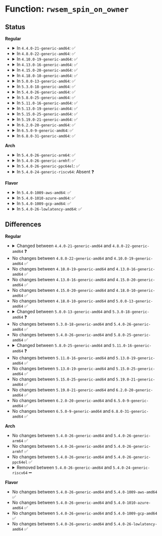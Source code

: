 # Function: <code>rwsem_spin_on_owner</code>

## Status
<b>Regular</b>
<ul>
<li>
<details>
<summary>In <code>4.4.0-21-generic-amd64</code>: ✅</summary>

```c
bool rwsem_spin_on_owner(struct rw_semaphore * sem, struct task_struct * owner)
```

```json
{
  "name": "rwsem_spin_on_owner",
  "collision_type": "Unique Static",
  "inline_type": "No",
  "funcs": [
    {
      "addr": 18446744071579679920,
      "name": "rwsem_spin_on_owner",
      "external": false,
      "loc": "kernel/locking/rwsem-xadd.c:329",
      "file": "kernel/locking/rwsem-xadd.c",
      "inline": "seen, unknown",
      "caller_inline": [],
      "caller_func": []
    }
  ],
  "symbols": [
    {
      "addr": 18446744071579679920,
      "name": "rwsem_spin_on_owner",
      "section": ".text",
      "bind": "STB_LOCAL",
      "size": 120
    }
  ]
}
```
</details>
</li>
<li>
<details>
<summary>In <code>4.8.0-22-generic-amd64</code>: ✅</summary>

```c
bool rwsem_spin_on_owner(struct rw_semaphore * sem)
```

```json
{
  "name": "rwsem_spin_on_owner",
  "collision_type": "Unique Static",
  "inline_type": "No",
  "funcs": [
    {
      "addr": 18446744071579699152,
      "name": "rwsem_spin_on_owner",
      "external": false,
      "loc": "kernel/locking/rwsem-xadd.c:356",
      "file": "kernel/locking/rwsem-xadd.c",
      "inline": "seen, unknown",
      "caller_inline": [],
      "caller_func": [
        "kernel/locking/rwsem-xadd.c:rwsem_down_write_failed_killable",
        "kernel/locking/rwsem-xadd.c:rwsem_down_write_failed_killable",
        "kernel/locking/rwsem-xadd.c:rwsem_down_write_failed",
        "kernel/locking/rwsem-xadd.c:rwsem_down_write_failed"
      ]
    }
  ],
  "symbols": [
    {
      "addr": 18446744071579699152,
      "name": "rwsem_spin_on_owner",
      "section": ".text",
      "bind": "STB_LOCAL",
      "size": 97
    }
  ]
}
```
</details>
</li>
<li>
<details>
<summary>In <code>4.10.0-19-generic-amd64</code>: ✅</summary>

```c
bool rwsem_spin_on_owner(struct rw_semaphore * sem)
```

```json
{
  "name": "rwsem_spin_on_owner",
  "collision_type": "Unique Static",
  "inline_type": "No",
  "funcs": [
    {
      "addr": 18446744071579726384,
      "name": "rwsem_spin_on_owner",
      "external": false,
      "loc": "kernel/locking/rwsem-xadd.c:352",
      "file": "kernel/locking/rwsem-xadd.c",
      "inline": "seen, unknown",
      "caller_inline": [],
      "caller_func": [
        "kernel/locking/rwsem-xadd.c:rwsem_down_write_failed_killable",
        "kernel/locking/rwsem-xadd.c:rwsem_down_write_failed_killable",
        "kernel/locking/rwsem-xadd.c:rwsem_down_write_failed",
        "kernel/locking/rwsem-xadd.c:rwsem_down_write_failed"
      ]
    }
  ],
  "symbols": [
    {
      "addr": 18446744071579726384,
      "name": "rwsem_spin_on_owner",
      "section": ".text",
      "bind": "STB_LOCAL",
      "size": 120
    }
  ]
}
```
</details>
</li>
<li>
<details>
<summary>In <code>4.13.0-16-generic-amd64</code>: ✅</summary>

```c
bool rwsem_spin_on_owner(struct rw_semaphore * sem)
```

```json
{
  "name": "rwsem_spin_on_owner",
  "collision_type": "Unique Static",
  "inline_type": "No",
  "funcs": [
    {
      "addr": 18446744071579722352,
      "name": "rwsem_spin_on_owner",
      "external": false,
      "loc": "kernel/locking/rwsem-xadd.c:353",
      "file": "kernel/locking/rwsem-xadd.c",
      "inline": "seen, unknown",
      "caller_inline": [],
      "caller_func": [
        "kernel/locking/rwsem-xadd.c:rwsem_down_write_failed_killable",
        "kernel/locking/rwsem-xadd.c:rwsem_down_write_failed"
      ]
    }
  ],
  "symbols": [
    {
      "addr": 18446744071579722352,
      "name": "rwsem_spin_on_owner",
      "section": ".text",
      "bind": "STB_LOCAL",
      "size": 119
    }
  ]
}
```
</details>
</li>
<li>
<details>
<summary>In <code>4.15.0-20-generic-amd64</code>: ✅</summary>

```c
bool rwsem_spin_on_owner(struct rw_semaphore * sem)
```

```json
{
  "name": "rwsem_spin_on_owner",
  "collision_type": "Unique Static",
  "inline_type": "No",
  "funcs": [
    {
      "addr": 18446744071579755056,
      "name": "rwsem_spin_on_owner",
      "external": false,
      "loc": "kernel/locking/rwsem-xadd.c:381",
      "file": "kernel/locking/rwsem-xadd.c",
      "inline": "seen, unknown",
      "caller_inline": [],
      "caller_func": [
        "kernel/locking/rwsem-xadd.c:rwsem_down_write_failed_killable",
        "kernel/locking/rwsem-xadd.c:rwsem_down_write_failed"
      ]
    }
  ],
  "symbols": [
    {
      "addr": 18446744071579755056,
      "name": "rwsem_spin_on_owner",
      "section": ".text",
      "bind": "STB_LOCAL",
      "size": 104
    }
  ]
}
```
</details>
</li>
<li>
<details>
<summary>In <code>4.18.0-10-generic-amd64</code>: ✅</summary>

```c
bool rwsem_spin_on_owner(struct rw_semaphore * sem)
```

```json
{
  "name": "rwsem_spin_on_owner",
  "collision_type": "Unique Static",
  "inline_type": "No",
  "funcs": [
    {
      "addr": 18446744071579789440,
      "name": "rwsem_spin_on_owner",
      "external": false,
      "loc": "kernel/locking/rwsem-xadd.c:382",
      "file": "kernel/locking/rwsem-xadd.c",
      "inline": "seen, unknown",
      "caller_inline": [],
      "caller_func": [
        "kernel/locking/rwsem-xadd.c:rwsem_down_write_failed_killable",
        "kernel/locking/rwsem-xadd.c:rwsem_down_write_failed"
      ]
    }
  ],
  "symbols": [
    {
      "addr": 18446744071579789440,
      "name": "rwsem_spin_on_owner",
      "section": ".text",
      "bind": "STB_LOCAL",
      "size": 113
    }
  ]
}
```
</details>
</li>
<li>
<details>
<summary>In <code>5.0.0-13-generic-amd64</code>: ✅</summary>

```c
bool rwsem_spin_on_owner(struct rw_semaphore * sem)
```

```json
{
  "name": "rwsem_spin_on_owner",
  "collision_type": "Unique Static",
  "inline_type": "No",
  "funcs": [
    {
      "addr": 18446744071579836032,
      "name": "rwsem_spin_on_owner",
      "external": false,
      "loc": "kernel/locking/rwsem-xadd.c:400",
      "file": "kernel/locking/rwsem-xadd.c",
      "inline": "seen, unknown",
      "caller_inline": [],
      "caller_func": [
        "kernel/locking/rwsem-xadd.c:rwsem_down_write_failed_killable",
        "kernel/locking/rwsem-xadd.c:rwsem_down_write_failed"
      ]
    }
  ],
  "symbols": [
    {
      "addr": 18446744071579836032,
      "name": "rwsem_spin_on_owner",
      "section": ".text",
      "bind": "STB_LOCAL",
      "size": 121
    }
  ]
}
```
</details>
</li>
<li>
<details>
<summary>In <code>5.3.0-18-generic-amd64</code>: ✅</summary>

```c
enum owner_state rwsem_spin_on_owner(struct rw_semaphore * sem, long unsigned int nonspinnable)
```

```json
{
  "name": "rwsem_spin_on_owner",
  "collision_type": "Unique Static",
  "inline_type": "No",
  "funcs": [
    {
      "addr": 18446744071579860816,
      "name": "rwsem_spin_on_owner",
      "external": false,
      "loc": "kernel/locking/rwsem.c:714",
      "file": "kernel/locking/rwsem.c",
      "inline": "seen, unknown",
      "caller_inline": [],
      "caller_func": [
        "kernel/locking/rwsem.c:rwsem_optimistic_spin"
      ]
    }
  ],
  "symbols": [
    {
      "addr": 18446744071579860816,
      "name": "rwsem_spin_on_owner",
      "section": ".text",
      "bind": "STB_LOCAL",
      "size": 203
    }
  ]
}
```
</details>
</li>
<li>
<details>
<summary>In <code>5.4.0-26-generic-amd64</code>: ✅</summary>

```c
enum owner_state rwsem_spin_on_owner(struct rw_semaphore * sem, long unsigned int nonspinnable)
```

```json
{
  "name": "rwsem_spin_on_owner",
  "collision_type": "Unique Static",
  "inline_type": "No",
  "funcs": [
    {
      "addr": 18446744071579909504,
      "name": "rwsem_spin_on_owner",
      "external": false,
      "loc": "kernel/locking/rwsem.c:718",
      "file": "kernel/locking/rwsem.c",
      "inline": "seen, unknown",
      "caller_inline": [],
      "caller_func": [
        "kernel/locking/rwsem.c:rwsem_down_write_slowpath",
        "kernel/locking/rwsem.c:rwsem_optimistic_spin"
      ]
    }
  ],
  "symbols": [
    {
      "addr": 18446744071579909504,
      "name": "rwsem_spin_on_owner",
      "section": ".text",
      "bind": "STB_LOCAL",
      "size": 196
    }
  ]
}
```
</details>
</li>
<li>
<details>
<summary>In <code>5.8.0-25-generic-amd64</code>: ✅</summary>

```c
enum owner_state rwsem_spin_on_owner(struct rw_semaphore * sem, long unsigned int nonspinnable)
```

```json
{
  "name": "rwsem_spin_on_owner",
  "collision_type": "Unique Static",
  "inline_type": "No",
  "funcs": [
    {
      "addr": 18446744071579953152,
      "name": "rwsem_spin_on_owner",
      "external": false,
      "loc": "kernel/locking/rwsem.c:715",
      "file": "kernel/locking/rwsem.c",
      "inline": "seen, unknown",
      "caller_inline": [],
      "caller_func": [
        "kernel/locking/rwsem.c:rwsem_down_write_slowpath",
        "kernel/locking/rwsem.c:rwsem_optimistic_spin"
      ]
    }
  ],
  "symbols": [
    {
      "addr": 18446744071579953152,
      "name": "rwsem_spin_on_owner",
      "section": ".text",
      "bind": "STB_LOCAL",
      "size": 249
    }
  ]
}
```
</details>
</li>
<li>
<details>
<summary>In <code>5.11.0-16-generic-amd64</code>: ✅</summary>

```c
enum owner_state rwsem_spin_on_owner(struct rw_semaphore * sem)
```

```json
{
  "name": "rwsem_spin_on_owner",
  "collision_type": "Unique Static",
  "inline_type": "No",
  "funcs": [
    {
      "addr": 18446744071579941504,
      "name": "rwsem_spin_on_owner",
      "external": false,
      "loc": "kernel/locking/rwsem.c:666",
      "file": "kernel/locking/rwsem.c",
      "inline": "seen, unknown",
      "caller_inline": [],
      "caller_func": [
        "kernel/locking/rwsem.c:rwsem_down_write_slowpath",
        "kernel/locking/rwsem.c:rwsem_optimistic_spin",
        "kernel/locking/rwsem.c:rwsem_optimistic_spin"
      ]
    }
  ],
  "symbols": [
    {
      "addr": 18446744071579941504,
      "name": "rwsem_spin_on_owner",
      "section": ".text",
      "bind": "STB_LOCAL",
      "size": 199
    }
  ]
}
```
</details>
</li>
<li>
<details>
<summary>In <code>5.13.0-19-generic-amd64</code>: ✅</summary>

```c
enum owner_state rwsem_spin_on_owner(struct rw_semaphore * sem)
```

```json
{
  "name": "rwsem_spin_on_owner",
  "collision_type": "Unique Static",
  "inline_type": "No",
  "funcs": [
    {
      "addr": 18446744071579949408,
      "name": "rwsem_spin_on_owner",
      "external": false,
      "loc": "kernel/locking/rwsem.c:666",
      "file": "kernel/locking/rwsem.c",
      "inline": "seen, unknown",
      "caller_inline": [],
      "caller_func": [
        "kernel/locking/rwsem.c:rwsem_down_write_slowpath",
        "kernel/locking/rwsem.c:rwsem_optimistic_spin",
        "kernel/locking/rwsem.c:rwsem_optimistic_spin"
      ]
    }
  ],
  "symbols": [
    {
      "addr": 18446744071579949408,
      "name": "rwsem_spin_on_owner",
      "section": ".text",
      "bind": "STB_LOCAL",
      "size": 193
    }
  ]
}
```
</details>
</li>
<li>
<details>
<summary>In <code>5.15.0-25-generic-amd64</code>: ✅</summary>

```c
enum owner_state rwsem_spin_on_owner(struct rw_semaphore * sem)
```

```json
{
  "name": "rwsem_spin_on_owner",
  "collision_type": "Unique Static",
  "inline_type": "No",
  "funcs": [
    {
      "addr": 18446744071580078608,
      "name": "rwsem_spin_on_owner",
      "external": false,
      "loc": "kernel/locking/rwsem.c:713",
      "file": "kernel/locking/rwsem.c",
      "inline": "seen, unknown",
      "caller_inline": [],
      "caller_func": [
        "kernel/locking/rwsem.c:rwsem_down_write_slowpath",
        "kernel/locking/rwsem.c:rwsem_optimistic_spin",
        "kernel/locking/rwsem.c:rwsem_optimistic_spin"
      ]
    }
  ],
  "symbols": [
    {
      "addr": 18446744071580078608,
      "name": "rwsem_spin_on_owner",
      "section": ".text",
      "bind": "STB_LOCAL",
      "size": 193
    }
  ]
}
```
</details>
</li>
<li>
<details>
<summary>In <code>5.19.0-21-generic-amd64</code>: ✅</summary>

```c
enum owner_state rwsem_spin_on_owner(struct rw_semaphore * sem)
```

```json
{
  "name": "rwsem_spin_on_owner",
  "collision_type": "Unique Static",
  "inline_type": "No",
  "funcs": [
    {
      "addr": 18446744071580214592,
      "name": "rwsem_spin_on_owner",
      "external": false,
      "loc": "kernel/locking/rwsem.c:745",
      "file": "kernel/locking/rwsem.c",
      "inline": "seen, unknown",
      "caller_inline": [],
      "caller_func": [
        "kernel/locking/rwsem.c:rwsem_down_write_slowpath",
        "kernel/locking/rwsem.c:rwsem_optimistic_spin",
        "kernel/locking/rwsem.c:rwsem_optimistic_spin"
      ]
    }
  ],
  "symbols": [
    {
      "addr": 18446744071580214592,
      "name": "rwsem_spin_on_owner",
      "section": ".text",
      "bind": "STB_LOCAL",
      "size": 320
    }
  ]
}
```
</details>
</li>
<li>
<details>
<summary>In <code>6.2.0-20-generic-amd64</code>: ✅</summary>

```c
enum owner_state rwsem_spin_on_owner(struct rw_semaphore * sem)
```

```json
{
  "name": "rwsem_spin_on_owner",
  "collision_type": "Unique Static",
  "inline_type": "No",
  "funcs": [
    {
      "addr": 18446744071580407120,
      "name": "rwsem_spin_on_owner",
      "external": false,
      "loc": "kernel/locking/rwsem.c:752",
      "file": "kernel/locking/rwsem.c",
      "inline": "seen, unknown",
      "caller_inline": [],
      "caller_func": [
        "kernel/locking/rwsem.c:rwsem_down_write_slowpath",
        "kernel/locking/rwsem.c:rwsem_optimistic_spin",
        "kernel/locking/rwsem.c:rwsem_optimistic_spin"
      ]
    }
  ],
  "symbols": [
    {
      "addr": 18446744071580407120,
      "name": "rwsem_spin_on_owner",
      "section": ".text",
      "bind": "STB_LOCAL",
      "size": 369
    }
  ]
}
```
</details>
</li>
<li>
<details>
<summary>In <code>6.5.0-9-generic-amd64</code>: ✅</summary>

```c
enum owner_state rwsem_spin_on_owner(struct rw_semaphore * sem)
```

```json
{
  "name": "rwsem_spin_on_owner",
  "collision_type": "Unique Static",
  "inline_type": "No",
  "funcs": [
    {
      "addr": 18446744071580475952,
      "name": "rwsem_spin_on_owner",
      "external": false,
      "loc": "kernel/locking/rwsem.c:747",
      "file": "kernel/locking/rwsem.c",
      "inline": "seen, unknown",
      "caller_inline": [],
      "caller_func": [
        "kernel/locking/rwsem.c:rwsem_down_write_slowpath",
        "kernel/locking/rwsem.c:rwsem_optimistic_spin",
        "kernel/locking/rwsem.c:rwsem_optimistic_spin"
      ]
    }
  ],
  "symbols": [
    {
      "addr": 18446744071580475952,
      "name": "rwsem_spin_on_owner",
      "section": ".text",
      "bind": "STB_LOCAL",
      "size": 336
    }
  ]
}
```
</details>
</li>
<li>
<details>
<summary>In <code>6.8.0-31-generic-amd64</code>: ✅</summary>

```c
enum owner_state rwsem_spin_on_owner(struct rw_semaphore * sem)
```

```json
{
  "name": "rwsem_spin_on_owner",
  "collision_type": "Unique Static",
  "inline_type": "No",
  "funcs": [
    {
      "addr": 18446744071580535776,
      "name": "rwsem_spin_on_owner",
      "external": false,
      "loc": "kernel/locking/rwsem.c:747",
      "file": "kernel/locking/rwsem.c",
      "inline": "seen, unknown",
      "caller_inline": [],
      "caller_func": [
        "kernel/locking/rwsem.c:rwsem_down_write_slowpath",
        "kernel/locking/rwsem.c:rwsem_optimistic_spin",
        "kernel/locking/rwsem.c:rwsem_optimistic_spin"
      ]
    }
  ],
  "symbols": [
    {
      "addr": 18446744071580535776,
      "name": "rwsem_spin_on_owner",
      "section": ".text",
      "bind": "STB_LOCAL",
      "size": 336
    }
  ]
}
```
</details>
</li>
</ul>
<b>Arch</b>
<ul>
<li>
<details>
<summary>In <code>5.4.0-26-generic-arm64</code>: ✅</summary>

```c
enum owner_state rwsem_spin_on_owner(struct rw_semaphore * sem, long unsigned int nonspinnable)
```

```json
{
  "name": "rwsem_spin_on_owner",
  "collision_type": "Unique Static",
  "inline_type": "No",
  "funcs": [
    {
      "addr": 18446603336491110024,
      "name": "rwsem_spin_on_owner",
      "external": false,
      "loc": "kernel/locking/rwsem.c:718",
      "file": "kernel/locking/rwsem.c",
      "inline": "seen, unknown",
      "caller_inline": [],
      "caller_func": [
        "kernel/locking/rwsem.c:rwsem_down_write_slowpath",
        "kernel/locking/rwsem.c:rwsem_optimistic_spin",
        "kernel/locking/rwsem.c:rwsem_optimistic_spin"
      ]
    }
  ],
  "symbols": [
    {
      "addr": 18446603336491110024,
      "name": "rwsem_spin_on_owner",
      "section": ".text",
      "bind": "STB_LOCAL",
      "size": 192
    }
  ]
}
```
</details>
</li>
<li>
<details>
<summary>In <code>5.4.0-26-generic-armhf</code>: ✅</summary>

```c
enum owner_state rwsem_spin_on_owner(struct rw_semaphore * sem, long unsigned int nonspinnable)
```

```json
{
  "name": "rwsem_spin_on_owner",
  "collision_type": "Unique Static",
  "inline_type": "No",
  "funcs": [
    {
      "addr": 3225113176,
      "name": "rwsem_spin_on_owner",
      "external": false,
      "loc": "kernel/locking/rwsem.c:718",
      "file": "kernel/locking/rwsem.c",
      "inline": "seen, unknown",
      "caller_inline": [],
      "caller_func": [
        "kernel/locking/rwsem.c:rwsem_down_write_slowpath",
        "kernel/locking/rwsem.c:rwsem_optimistic_spin"
      ]
    }
  ],
  "symbols": [
    {
      "addr": 3225113176,
      "name": "rwsem_spin_on_owner",
      "section": ".text",
      "bind": "STB_LOCAL",
      "size": 256
    }
  ]
}
```
</details>
</li>
<li>
<details>
<summary>In <code>5.4.0-26-generic-ppc64el</code>: ✅</summary>

```c
enum owner_state rwsem_spin_on_owner(struct rw_semaphore * sem, long unsigned int nonspinnable)
```

```json
{
  "name": "rwsem_spin_on_owner",
  "collision_type": "Unique Static",
  "inline_type": "No",
  "funcs": [
    {
      "addr": 13835058055284003136,
      "name": "rwsem_spin_on_owner",
      "external": false,
      "loc": "kernel/locking/rwsem.c:718",
      "file": "kernel/locking/rwsem.c",
      "inline": "seen, unknown",
      "caller_inline": [],
      "caller_func": [
        "kernel/locking/rwsem.c:rwsem_down_write_slowpath",
        "kernel/locking/rwsem.c:rwsem_optimistic_spin",
        "kernel/locking/rwsem.c:rwsem_optimistic_spin"
      ]
    }
  ],
  "symbols": [
    {
      "addr": 13835058055284003136,
      "name": "rwsem_spin_on_owner",
      "section": ".text",
      "bind": "STB_LOCAL",
      "size": 292
    }
  ]
}
```
</details>
</li>
<li>
<details>
<summary>In <code>5.4.0-24-generic-riscv64</code>: Absent ❓</summary>

```json
{
  "name": "rwsem_spin_on_owner",
  "collision_type": "Unique Static",
  "inline_type": "Full",
  "funcs": [
    {
      "addr": 0,
      "name": "rwsem_spin_on_owner",
      "external": false,
      "loc": "kernel/locking/rwsem.c:984",
      "file": "kernel/locking/rwsem.c",
      "inline": "declared, inlined",
      "caller_inline": [],
      "caller_func": []
    }
  ],
  "symbols": []
}
```
</details>
</li>
</ul>
<b>Flavor</b>
<ul>
<li>
<details>
<summary>In <code>5.4.0-1009-aws-amd64</code>: ✅</summary>

```c
enum owner_state rwsem_spin_on_owner(struct rw_semaphore * sem, long unsigned int nonspinnable)
```

```json
{
  "name": "rwsem_spin_on_owner",
  "collision_type": "Unique Static",
  "inline_type": "No",
  "funcs": [
    {
      "addr": 18446744071579881616,
      "name": "rwsem_spin_on_owner",
      "external": false,
      "loc": "kernel/locking/rwsem.c:718",
      "file": "kernel/locking/rwsem.c",
      "inline": "seen, unknown",
      "caller_inline": [],
      "caller_func": [
        "kernel/locking/rwsem.c:rwsem_down_write_slowpath",
        "kernel/locking/rwsem.c:rwsem_optimistic_spin"
      ]
    }
  ],
  "symbols": [
    {
      "addr": 18446744071579881616,
      "name": "rwsem_spin_on_owner",
      "section": ".text",
      "bind": "STB_LOCAL",
      "size": 196
    }
  ]
}
```
</details>
</li>
<li>
<details>
<summary>In <code>5.4.0-1010-azure-amd64</code>: ✅</summary>

```c
enum owner_state rwsem_spin_on_owner(struct rw_semaphore * sem, long unsigned int nonspinnable)
```

```json
{
  "name": "rwsem_spin_on_owner",
  "collision_type": "Unique Static",
  "inline_type": "No",
  "funcs": [
    {
      "addr": 18446744071579816608,
      "name": "rwsem_spin_on_owner",
      "external": false,
      "loc": "kernel/locking/rwsem.c:718",
      "file": "kernel/locking/rwsem.c",
      "inline": "seen, unknown",
      "caller_inline": [],
      "caller_func": [
        "kernel/locking/rwsem.c:rwsem_down_write_slowpath",
        "kernel/locking/rwsem.c:rwsem_optimistic_spin"
      ]
    }
  ],
  "symbols": [
    {
      "addr": 18446744071579816608,
      "name": "rwsem_spin_on_owner",
      "section": ".text",
      "bind": "STB_LOCAL",
      "size": 196
    }
  ]
}
```
</details>
</li>
<li>
<details>
<summary>In <code>5.4.0-1009-gcp-amd64</code>: ✅</summary>

```c
enum owner_state rwsem_spin_on_owner(struct rw_semaphore * sem, long unsigned int nonspinnable)
```

```json
{
  "name": "rwsem_spin_on_owner",
  "collision_type": "Unique Static",
  "inline_type": "No",
  "funcs": [
    {
      "addr": 18446744071579869776,
      "name": "rwsem_spin_on_owner",
      "external": false,
      "loc": "kernel/locking/rwsem.c:718",
      "file": "kernel/locking/rwsem.c",
      "inline": "seen, unknown",
      "caller_inline": [],
      "caller_func": [
        "kernel/locking/rwsem.c:rwsem_down_write_slowpath",
        "kernel/locking/rwsem.c:rwsem_optimistic_spin"
      ]
    }
  ],
  "symbols": [
    {
      "addr": 18446744071579869776,
      "name": "rwsem_spin_on_owner",
      "section": ".text",
      "bind": "STB_LOCAL",
      "size": 196
    }
  ]
}
```
</details>
</li>
<li>
<details>
<summary>In <code>5.4.0-26-lowlatency-amd64</code>: ✅</summary>

```c
enum owner_state rwsem_spin_on_owner(struct rw_semaphore * sem, long unsigned int nonspinnable)
```

```json
{
  "name": "rwsem_spin_on_owner",
  "collision_type": "Unique Static",
  "inline_type": "No",
  "funcs": [
    {
      "addr": 18446744071579915200,
      "name": "rwsem_spin_on_owner",
      "external": false,
      "loc": "kernel/locking/rwsem.c:718",
      "file": "kernel/locking/rwsem.c",
      "inline": "seen, unknown",
      "caller_inline": [],
      "caller_func": [
        "kernel/locking/rwsem.c:rwsem_down_write_slowpath",
        "kernel/locking/rwsem.c:rwsem_optimistic_spin"
      ]
    }
  ],
  "symbols": [
    {
      "addr": 18446744071579915200,
      "name": "rwsem_spin_on_owner",
      "section": ".text",
      "bind": "STB_LOCAL",
      "size": 218
    }
  ]
}
```
</details>
</li>
</ul>

## Differences
<b>Regular</b>
<ul>
<li>
<details>
<summary>Changed between <code>4.4.0-21-generic-amd64</code> and <code>4.8.0-22-generic-amd64</code> ❓</summary>
<ul>
<li>
<b>Param removed. </b>
<code>struct task_struct * owner</code>
</li>
</ul>
</details>
</li>
<li>
No changes between <code>4.8.0-22-generic-amd64</code> and <code>4.10.0-19-generic-amd64</code> ✅
</li>
<li>
No changes between <code>4.10.0-19-generic-amd64</code> and <code>4.13.0-16-generic-amd64</code> ✅
</li>
<li>
No changes between <code>4.13.0-16-generic-amd64</code> and <code>4.15.0-20-generic-amd64</code> ✅
</li>
<li>
No changes between <code>4.15.0-20-generic-amd64</code> and <code>4.18.0-10-generic-amd64</code> ✅
</li>
<li>
No changes between <code>4.18.0-10-generic-amd64</code> and <code>5.0.0-13-generic-amd64</code> ✅
</li>
<li>
<details>
<summary>Changed between <code>5.0.0-13-generic-amd64</code> and <code>5.3.0-18-generic-amd64</code> ❓</summary>
<ul>
<li>
<b>Param added. </b>
<code>long unsigned int nonspinnable</code>
</li>
<li>
<b>Return type changed. </b>
<code>bool</code> ➡️ <code>enum owner_state</code>
</li>
</ul>
</details>
</li>
<li>
No changes between <code>5.3.0-18-generic-amd64</code> and <code>5.4.0-26-generic-amd64</code> ✅
</li>
<li>
No changes between <code>5.4.0-26-generic-amd64</code> and <code>5.8.0-25-generic-amd64</code> ✅
</li>
<li>
<details>
<summary>Changed between <code>5.8.0-25-generic-amd64</code> and <code>5.11.0-16-generic-amd64</code> ❓</summary>
<ul>
<li>
<b>Param removed. </b>
<code>long unsigned int nonspinnable</code>
</li>
</ul>
</details>
</li>
<li>
No changes between <code>5.11.0-16-generic-amd64</code> and <code>5.13.0-19-generic-amd64</code> ✅
</li>
<li>
No changes between <code>5.13.0-19-generic-amd64</code> and <code>5.15.0-25-generic-amd64</code> ✅
</li>
<li>
No changes between <code>5.15.0-25-generic-amd64</code> and <code>5.19.0-21-generic-amd64</code> ✅
</li>
<li>
No changes between <code>5.19.0-21-generic-amd64</code> and <code>6.2.0-20-generic-amd64</code> ✅
</li>
<li>
No changes between <code>6.2.0-20-generic-amd64</code> and <code>6.5.0-9-generic-amd64</code> ✅
</li>
<li>
No changes between <code>6.5.0-9-generic-amd64</code> and <code>6.8.0-31-generic-amd64</code> ✅
</li>
</ul>
<b>Arch</b>
<ul>
<li>
No changes between <code>5.4.0-26-generic-amd64</code> and <code>5.4.0-26-generic-arm64</code> ✅
</li>
<li>
No changes between <code>5.4.0-26-generic-amd64</code> and <code>5.4.0-26-generic-armhf</code> ✅
</li>
<li>
No changes between <code>5.4.0-26-generic-amd64</code> and <code>5.4.0-26-generic-ppc64el</code> ✅
</li>
<li>
<details>
<summary>Removed between <code>5.4.0-26-generic-amd64</code> and <code>5.4.0-24-generic-riscv64</code> ➖</summary>

```c
enum owner_state rwsem_spin_on_owner(struct rw_semaphore * sem, long unsigned int nonspinnable)
```
</details>
</li>
</ul>
<b>Flavor</b>
<ul>
<li>
No changes between <code>5.4.0-26-generic-amd64</code> and <code>5.4.0-1009-aws-amd64</code> ✅
</li>
<li>
No changes between <code>5.4.0-26-generic-amd64</code> and <code>5.4.0-1010-azure-amd64</code> ✅
</li>
<li>
No changes between <code>5.4.0-26-generic-amd64</code> and <code>5.4.0-1009-gcp-amd64</code> ✅
</li>
<li>
No changes between <code>5.4.0-26-generic-amd64</code> and <code>5.4.0-26-lowlatency-amd64</code> ✅
</li>
</ul>
